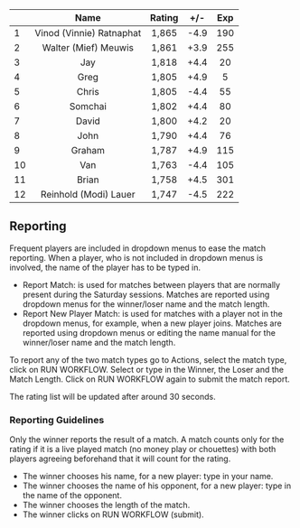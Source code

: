 | |Name|Rating|+/-|Exp|
|-|:--:|:----:|:-:|:-:|
|1|Vinod (Vinnie) Ratnaphat|1,865|-4.9|190|
|2|Walter (Mief) Meuwis|1,861|+3.9|255|
|3|Jay|1,818|+4.4|20|
|4|Greg|1,805|+4.9|5|
|5|Chris|1,805|-4.4|55|
|6|Somchai|1,802|+4.4|80|
|7|David|1,800|+4.2|20|
|8|John|1,790|+4.4|76|
|9|Graham|1,787|+4.9|115|
|10|Van|1,763|-4.4|105|
|11|Brian|1,758|+4.5|301|
|12|Reinhold (Modi) Lauer|1,747|-4.5|222|

 

## Reporting

Frequent players are included in dropdown menus to ease the match reporting.
When a player, who is not included in dropdown menus is involved, the name of the player has to be typed in.

- Report Match:  is used for matches between players that are normally present during the Saturday sessions.
Matches are reported using dropdown menus for the winner/loser name and the match length.
- Report New Player Match:  is used for matches with a player not in the dropdown menus, for example, when a new player joins.
Matches are reported using dropdown menus or editing the name manual for the winner/loser name and the match length.

To report any of the two match types go to Actions, select the match type, click on RUN WORKFLOW.
Select or type in the Winner, the Loser and the Match Length.
Click on RUN WORKFLOW again to submit the match report.

The rating list will be updated after around 30 seconds.

### Reporting Guidelines

Only the winner reports the result of a match.
A match counts only for the rating if it is a live played match (no money play or chouettes)
with both players agreeing beforehand that it will count for the rating.

- The winner chooses his name, for a new player: type in your name.
- The winner chooses the name of his opponent, for a new player: type in the name of the opponent.
- The winner chooses the length of the match.
- The winner clicks on RUN WORKFLOW (submit).
